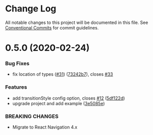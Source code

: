 # Change Log

All notable changes to this project will be documented in this file.
See [Conventional Commits](https://conventionalcommits.org) for commit guidelines.

# 0.5.0 (2020-02-24)


### Bug Fixes

* fix location of types ([#31](https://github.com/react-navigation/react-navigation/issues/31)) ([73242b7](https://github.com/react-navigation/react-navigation/commit/73242b7027a25389f6b5e3a514872a40a541ad1d)), closes [#33](https://github.com/react-navigation/react-navigation/issues/33)


### Features

* add transitionStyle config option, closes [#12](https://github.com/react-navigation/react-navigation/issues/12) ([5df122d](https://github.com/react-navigation/react-navigation/commit/5df122d9fc5bcbf08b6873e439eb802437d32891))
* upgrade project and add example ([3e5085e](https://github.com/react-navigation/react-navigation/commit/3e5085ee46fd788a21b590a7f230092bab7f928d))


### BREAKING CHANGES

* Migrate to React Navigation 4.x
